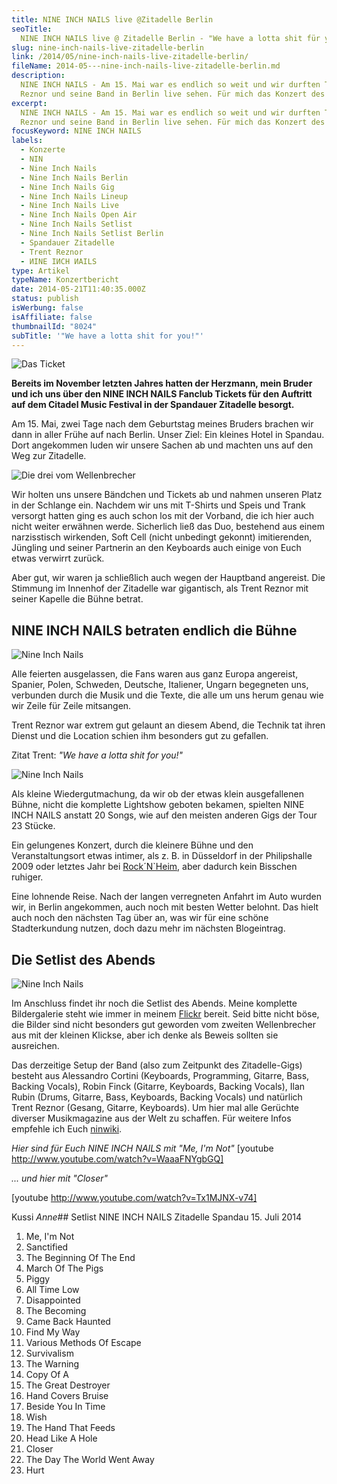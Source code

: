 ```yaml
---
title: NINE INCH NAILS live @Zitadelle Berlin
seoTitle:
  NINE INCH NAILS live @ Zitadelle Berlin - "We have a lotta shit für you!"
slug: nine-inch-nails-live-zitadelle-berlin
link: /2014/05/nine-inch-nails-live-zitadelle-berlin/
fileName: 2014-05---nine-inch-nails-live-zitadelle-berlin.md
description:
  NINE INCH NAILS - Am 15. Mai war es endlich so weit und wir durften Trent
  Reznor und seine Band in Berlin live sehen. Für mich das Konzert des Jahres.
excerpt:
  NINE INCH NAILS - Am 15. Mai war es endlich so weit und wir durften Trent
  Reznor und seine Band in Berlin live sehen. Für mich das Konzert des Jahres.
focusKeyword: NINE INCH NAILS
labels:
  - Konzerte
  - NIN
  - Nine Inch Nails
  - Nine Inch Nails Berlin
  - Nine Inch Nails Gig
  - Nine Inch Nails Lineup
  - Nine Inch Nails Live
  - Nine Inch Nails Open Air
  - Nine Inch Nails Setlist
  - Nine Inch Nails Setlist Berlin
  - Spandauer Zitadelle
  - Trent Reznor
  - ИINE IИCH ИAILS
type: Artikel
typeName: Konzertbericht
date: 2014-05-21T11:40:35.000Z
status: publish
isWerbung: false
isAffiliate: false
thumbnailId: "8024"
subTitle: '"We have a lotta shit for you!"'
---
```


![Das Ticket](http://cardamonchai.files.wordpress.com/2014/05/nin-ticket-1553.jpg?w=300 '<a href="https://www.flickr.com/photos/99929697@N07/sets/72157644745726325/"> </a> Das Ticket')

<b>Bereits im November letzten Jahres hatten der Herzmann, mein Bruder und ich
uns über den N</b><b>INE IN</b><b>CH N</b><b>AILS Fanclub Tickets für den
Auftritt auf dem Citadel Music Festival in der Spandauer Zitadelle besorgt.</b>

Am 15. Mai, zwei Tage nach dem Geburtstag meines Bruders brachen wir dann in
aller Frühe auf nach Berlin. Unser Ziel: Ein kleines Hotel in Spandau. Dort
angekommen luden wir unsere Sachen ab und machten uns auf den Weg zur Zitadelle.

![Die drei vom Wellenbrecher](http://cardamonchai.files.wordpress.com/2014/05/nine-inch-nails-citadel-music-festival-berlin.jpg?w=300 '<a href="https://www.flickr.com/photos/99929697@N07/sets/72157644745726325/"> </a> Die drei vom Wellenbrecher')

Wir holten uns unsere Bändchen und Tickets ab und nahmen unseren Platz in der
Schlange ein. Nachdem wir uns mit T-Shirts und Speis und Trank versorgt hatten
ging es auch schon los mit der Vorband, die ich hier auch nicht weiter erwähnen
werde. Sicherlich ließ das Duo, bestehend aus einem narzisstisch wirkenden, Soft
Cell (nicht unbedingt gekonnt) imitierenden, Jüngling und seiner Partnerin an
den Keyboards auch einige von Euch etwas verwirrt zurück.

Aber gut, wir waren ja schließlich auch wegen der Hauptband angereist. Die
Stimmung im Innenhof der Zitadelle war gigantisch, als Trent Reznor mit seiner
Kapelle die Bühne betrat.

## NINE INCH NAILS betraten endlich die Bühne

![Nine Inch Nails](http://cardamonchai.files.wordpress.com/2014/05/nine-inch-nails-citadel-music-festival-berlin-1292.jpg?w=300 '<a href="https://www.flickr.com/photos/99929697@N07/sets/72157644745726325/"> </a> Nine Inch Nails')

Alle feierten ausgelassen, die Fans waren aus ganz Europa angereist, Spanier,
Polen, Schweden, Deutsche, Italiener, Ungarn begegneten uns, verbunden durch die
Musik und die Texte, die alle um uns herum genau wie wir Zeile für Zeile
mitsangen.

Trent Reznor war extrem gut gelaunt an diesem Abend, die Technik tat ihren
Dienst und die Location schien ihm besonders gut zu gefallen.

Zitat Trent: <em>"We have a lotta shit for you!"</em>

![Nine Inch Nails](http://cardamonchai.files.wordpress.com/2014/05/nine-inch-nails-citadel-music-festival-berlin-1291.jpg?w=300 '<a href="https://www.flickr.com/photos/99929697@N07/sets/72157644745726325/"> </a> Nine Inch Nails')

Als kleine Wiedergutmachung, da wir ob der etwas klein ausgefallenen Bühne,
nicht die komplette Lightshow geboten bekamen, spielten NINE INCH NAILS anstatt
20 Songs, wie auf den meisten anderen Gigs der Tour 23 Stücke.

Ein gelungenes Konzert, durch die kleinere Bühne und den Veranstaltungsort etwas
intimer, als z. B. in Düsseldorf in der Philipshalle 2009 oder letztes Jahr bei
<a title="Rock´N&#96;Heim" href="//2013/08/20/rocknheim-2013/">Rock´N`Heim</a>,
aber dadurch kein Bisschen ruhiger.

Eine lohnende Reise. Nach der langen verregneten Anfahrt im Auto wurden wir, in
Berlin angekommen, auch noch mit besten Wetter belohnt. Das hielt auch noch den
nächsten Tag über an, was wir für eine schöne Stadterkundung nutzen, doch dazu
mehr im nächsten Blogeintrag.

## Die Setlist des Abends

![Nine Inch Nails ](http://cardamonchai.files.wordpress.com/2014/05/nine-inch-nails-citadel-music-festival-berlin-1277.jpg?w=300 '<a href="https://www.flickr.com/photos/99929697@N07/sets/72157644745726325/"> </a> Nine Inch Nails')

Im Anschluss findet ihr noch die Setlist des Abends. Meine komplette
Bildergalerie steht wie immer in meinem
<a title="Anne Reko Flickr" href="https://www.flickr.com/photos/99929697@N07/sets/72157644745726325/" target="_blank" rel="noopener">Flickr</a>
bereit. Seid bitte nicht böse, die Bilder sind nicht besonders gut geworden vom
zweiten Wellenbrecher aus mit der kleinen Klickse, aber ich denke als Beweis
sollten sie ausreichen.

Das derzeitige Setup der Band (also zum Zeitpunkt des Zitadelle-Gigs) besteht
aus Alessandro Cortini (Keyboards, Programming, Gitarre, Bass, Backing Vocals),
Robin Finck (Gitarre, Keyboards, Backing Vocals), Ilan Rubin (Drums, Gitarre,
Bass, Keyboards, Backing Vocals) und natürlich Trent Reznor (Gesang, Gitarre,
Keyboards). Um hier mal alle Gerüchte diverser Musikmagazine aus der Welt zu
schaffen. Für weitere Infos empfehle ich Euch
<a title="ninwiki" href="http://www.ninwiki.com" target="_blank" rel="noopener">ninwiki</a>.

<em>Hier sind für Euch NINE INCH NAILS mit "Me, I'm Not"</em> [youtube
http://www.youtube.com/watch?v=WaaaFNYgbGQ]

<em>... und hier mit "Closer"</em>

[youtube http://www.youtube.com/watch?v=Tx1MJNX-v74]

Kussi <em>Anne</em>## Setlist NINE INCH NAILS Zitadelle Spandau 15. Juli
2014<ol><li>Me, I'm Not</li><li>Sanctified</li><li>The Beginning Of The
End</li><li>March Of The Pigs</li><li>Piggy</li><li>All Time
Low</li><li>Disappointed</li><li>The Becoming</li><li>Came Back
Haunted</li><li>Find My Way</li><li>Various Methods Of
Escape</li><li>Survivalism</li><li>The Warning</li><li>Copy Of A</li><li>The
Great Destroyer</li><li>Hand Covers Bruise</li><li>Beside You In
Time</li><li>Wish</li><li>The Hand That Feeds</li><li>Head Like A
Hole</li><li>Closer</li><li>The Day The World Went Away</li><li>Hurt</li></ol>

&nbsp;
